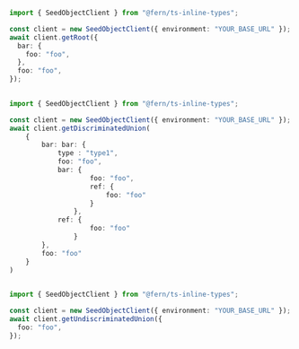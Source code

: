 ```typescript
import { SeedObjectClient } from "@fern/ts-inline-types";

const client = new SeedObjectClient({ environment: "YOUR_BASE_URL" });
await client.getRoot({
  bar: {
    foo: "foo",
  },
  foo: "foo",
});
 
```                        


```typescript
import { SeedObjectClient } from "@fern/ts-inline-types";

const client = new SeedObjectClient({ environment: "YOUR_BASE_URL" });        
await client.getDiscriminatedUnion(
	{
		bar: bar: { 
			type : "type1", 
			foo: "foo",
			bar: {
					foo: "foo",
					ref: {
						foo: "foo"
					}
				},
			ref: {
					foo: "foo"
				}
		},
		foo: "foo"
	}
)
 
```                        


```typescript
import { SeedObjectClient } from "@fern/ts-inline-types";

const client = new SeedObjectClient({ environment: "YOUR_BASE_URL" });
await client.getUndiscriminatedUnion({
  foo: "foo",
});
 
```                        


